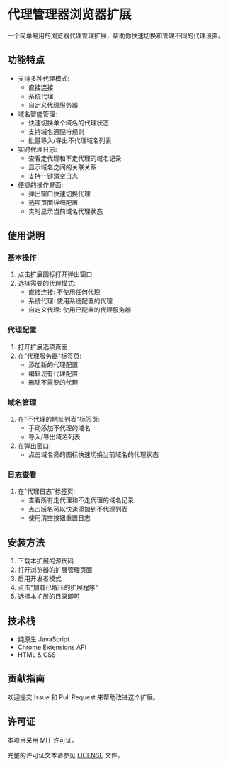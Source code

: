 # 代理管理器浏览器扩展

一个简单易用的浏览器代理管理扩展，帮助你快速切换和管理不同的代理设置。

## 功能特点

- 支持多种代理模式:
  - 直接连接
  - 系统代理
  - 自定义代理服务器
- 域名智能管理:
  - 快速切换单个域名的代理状态
  - 支持域名通配符规则
  - 批量导入/导出不代理域名列表
- 实时代理日志:
  - 查看走代理和不走代理的域名记录
  - 显示域名之间的关联关系
  - 支持一键清空日志
- 便捷的操作界面:
  - 弹出窗口快速切换代理
  - 选项页面详细配置
  - 实时显示当前域名代理状态

## 使用说明

### 基本操作

1. 点击扩展图标打开弹出窗口
2. 选择需要的代理模式:
   - 直接连接: 不使用任何代理
   - 系统代理: 使用系统配置的代理
   - 自定义代理: 使用已配置的代理服务器

### 代理配置

1. 打开扩展选项页面
2. 在"代理服务器"标签页:
   - 添加新的代理配置
   - 编辑现有代理配置
   - 删除不需要的代理

### 域名管理

1. 在"不代理的地址列表"标签页:
   - 手动添加不代理的域名
   - 导入/导出域名列表
2. 在弹出窗口:
   - 点击域名旁的图标快速切换当前域名的代理状态

### 日志查看

1. 在"代理日志"标签页:
   - 查看所有走代理和不走代理的域名记录
   - 点击域名可以快速添加到不代理列表
   - 使用清空按钮重置日志

## 安装方法

1. 下载本扩展的源代码
2. 打开浏览器的扩展管理页面
3. 启用开发者模式
4. 点击"加载已解压的扩展程序"
5. 选择本扩展的目录即可

## 技术栈

- 纯原生 JavaScript
- Chrome Extensions API
- HTML & CSS

## 贡献指南

欢迎提交 Issue 和 Pull Request 来帮助改进这个扩展。

## 许可证

本项目采用 MIT 许可证。

完整的许可证文本请参见 [LICENSE](LICENSE) 文件。